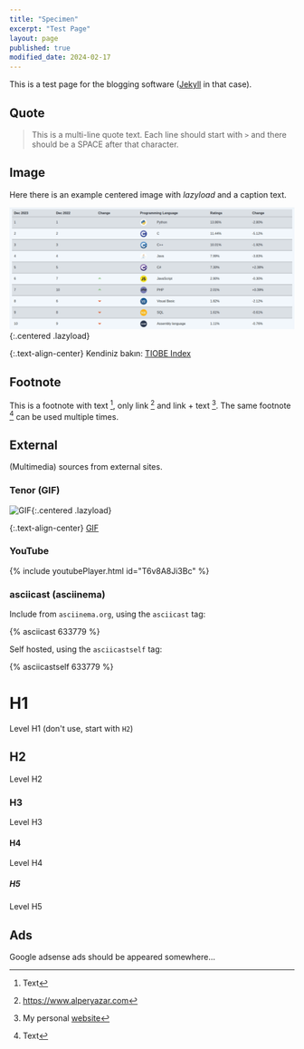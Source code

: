 ```yaml
---
title: "Specimen"
excerpt: "Test Page"
layout: page
published: true
modified_date: 2024-02-17
---
```


This is a test page for the blogging software ([Jekyll](https://jekyllrb.com/)
in that case).

## Quote

> This is a multi-line quote text. Each line should start with `>` and there
> should be a SPACE after that character.

## Image

Here there is an example centered image with *lazyload* and a caption text.

![TIOBE Index](/assets/img/23/11-1.png){:.centered .lazyload}

{:.text-align-center}
Kendiniz bakın: [TIOBE Index](https://www.tiobe.com/tiobe-index/)

## Footnote

This is a footnote with text [^1f], only link [^2f] and link + text [^3f].
The same footnote [^1f] can be used multiple times.

## External

(Multimedia) sources from external sites.

### Tenor (GIF)

![GIF](https://c.tenor.com/SUZ7brjm0PcAAAAd/tenor.gif){:.centered .lazyload}

{:.text-align-center}
[GIF](https://tenor.com/view/but-why-so-what-idgaf-idk-idc-gif-16391724)

### YouTube

{% include youtubePlayer.html id="T6v8A8Ji3Bc" %}

### asciicast (asciinema)

Include from `asciinema.org`, using the `asciicast` tag:

{% asciicast 633779 %}

Self hosted, using the `asciicastself` tag:

{% asciicastself 633779 %}

# H1

Level H1 (don't use, start with `H2`)

## H2

Level H2

### H3

Level H3

#### H4

Level H4

##### H5

Level H5

## Ads

Google adsense ads should be appeared somewhere...

[^1f]: Text
[^2f]: <https://www.alperyazar.com>
[^3f]: My personal [website](https://www.alperyazar.com)
